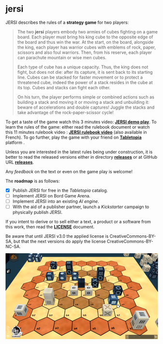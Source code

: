 # jersi



JERSI describes the rules of a **strategy game** for two players:

> The two **jersi** players embody two armies of cubes fighting on a game board. Each player must bring his king cube to the opposite edge of the board and thus win the war. At the start, on the board, alongside the king, each player has warrior cubes with emblems of rock, paper, scissors and also foul warriors. Then, from his reserve, each player can parachute mountain or wise men cubes.
>
> Each type of cube has a unique capacity. Thus, the king does not fight, but does not die: after its capture, it is sent back to its starting line. Cubes can be stacked for faster movement or to protect a threatened cube, indeed the power of a stack resides in the cube at its top. Cubes and stacks can fight each other.
>
> On his turn, the player performs simple or combined actions such as building a stack and moving it or moving a stack and unbuilding it: beware of accelerations and double captures!
> Juggle the stacks and take advantage of the rock-paper-scissor cycle!

To get a taste of the game watch this 3 minutes video: [**JERSI demo play**](https://www.youtube.com/watch?v=Cgo8AJnYCfA). To learn the rules of the game: either read the rulebook document or watch this 11 minutes rulebook video : [**JERSI rulebook video**](https://www.youtube.com/watch?v=9613QXbaYjo) (also available in French). To go further, play the game with your friend on **[Tabletopia](https://tabletopia.com/games/jersi)** platform .

Unless you are interested in the latest rules being under construction, it is better to read the released versions either in directory [**releases**](./releases) or at GitHub URL [**releases**](https://github.com/LucasBorboleta/jersi/releases).

Any *feedback* on the text or even on the game play is welcome!

The **roadmap** is  as follows:

- [x] Publish JERSI for free in the *Tabletopia* catalog.
- [ ] Implement JERSI on Bord Game Arena.
- [ ] Implement JERSI into an existing *AI engine*.
- [ ] With the aid of a publisher partner, launch a *Kickstarter* campaign to physically publish JERSI. 

If you intent to derive or to sell either a text, a product or a software from this work, then read the [**LICENSE**](./docs/LICENSE.md) document. 

Be aware that until JERSI v3.0 the applied license is CreativeCommons-BY-SA, but that the next versions do apply the license CreativeCommons-BY-NC-SA. 

![](./pictures/fictive-game.png)
